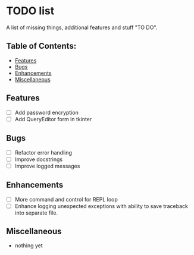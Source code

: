 # TODO list

A list of missing things, additional features and stuff "TO DO".

## Table of Contents:

- [Features](#features)
- [Bugs](#bugs)
- [Enhancements](#enhancements)
- [Miscellaneous](#miscellaneous)

## Features

- [ ] Add password encryption
- [ ] Add QueryEditor form in tkinter

## Bugs

- [ ] Refactor error handling
- [ ] Improve docstrings
- [ ] Improve logged messages

## Enhancements

- [ ] More command and control for REPL loop
- [ ] Enhance logging unexpected exceptions with ability to save traceback into separate file.

## Miscellaneous

- nothing yet